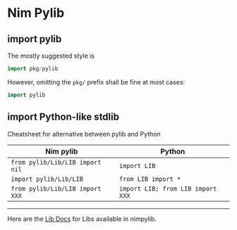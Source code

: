 # Nim Pylib

## import pylib
The mostly suggested style is
```Nim
import pkg/pylib
```

However, omitting the `pkg/` prefix shall be fine at most cases:

```Nim
import pylib
```

## import Python-like stdlib
Cheatsheet for alternative between pylib and Python

| Nim pylib                        | Python                               |
| --------------------------       | --------------------------           |
| `from pylib/Lib/LIB import nil`  | `import LIB`                         |
| `import pylib/Lib/LIB`           | `from LIB import *`                  |
| `from pylib/Lib/LIB import XXX`  | `import LIB; from LIB import XXX`    |

---

Here are the
[Lib Docs](Lib/) for Libs available in nimpylib.

